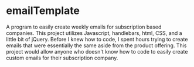 # emailTemplate
A program to easily create weekly emails for subscription based companies. This project utilizes Javascript, handlebars, html, CSS, and a little bit of jQuery.
Before I knew how to code, I spent hours trying to create emails that were essentially the same aside from the product offering. This project would allow anyone who doesn't know how to code to easily create custom emails for their subscription company. 

